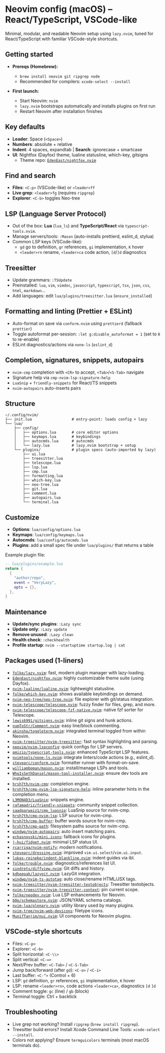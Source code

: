 # Neovim config (macOS) – React/TypeScript, VSCode-like

Minimal, modular, and readable Neovim setup using `lazy.nvim`, tuned for React/TypeScript with familiar VSCode-style shortcuts.

## Getting started

- **Prereqs (Homebrew):**
  - `brew install neovim git ripgrep node`
  - Recommended for compilers: `xcode-select --install`

- **First launch:**
  - Start Neovim: `nvim`
  - `lazy.nvim` bootstraps automatically and installs plugins on first run
  - Restart Neovim after installation finishes

## Key defaults

- **Leader**: Space (`<Space>`)
- **Numbers**: absolute + relative
- **Indent**: 4 spaces, expandtab | **Search**: ignorecase + smartcase
- **UI**: Nightfox (Dayfox) theme, lualine statusline, which-key, gitsigns
  - Theme repo: [`EdenEast/nightfox.nvim`](https://github.com/EdenEast/nightfox.nvim)

## Find and search

- **Files**: `<C-p>` (VSCode-like) or `<leader>ff`
- **Live grep**: `<leader>fg` (requires `ripgrep`)
- **Explorer**: `<C-b>` toggles Neo-tree

## LSP (Language Server Protocol)

- Out of the box: **Lua** (`lua_ls`) and **TypeScript/React** via `typescript-tools.nvim`.
- Manage servers/tools: `:Mason` (auto-installs prettierd, eslint_d, stylua)
- Common LSP keys (VSCode-like):
  - `gd` go to definition, `gr` references, `gi` implementation, `K` hover
  - `<leader>rn` rename, `<leader>ca` code action, `[d`/`]d` diagnostics

## Treesitter

- Update grammars: `:TSUpdate`
- Preinstalled: `lua`, `vim`, `vimdoc`, `javascript`, `typescript`, `tsx`, `json`, `css`, `html`, `markdown`...
- Add languages: edit `lua/plugins/treesitter.lua` (`ensure_installed`)

## Formatting and linting (Prettier + ESLint)

- Auto-format on save via `conform.nvim` using `prettierd` (fallback `prettier`)
- Toggle autoformat per-session: `:let g:disable_autoformat = 1` (set to `0` to re-enable)
- ESLint diagnostics/actions via `none-ls` (`eslint_d`)

## Completion, signatures, snippets, autopairs

- `nvim-cmp` completion with `<CR>` to accept, `<Tab>`/`<S-Tab>` navigate
- Signature help via `cmp-nvim-lsp-signature-help`
- `LuaSnip` + `friendly-snippets` for React/TS snippets
- `nvim-autopairs` auto-inserts pairs

## Structure

```text
~/.config/nvim/
├── init.lua                  # entry-point: loads config + lazy
└── lua/
    ├── config/
    │   ├── options.lua       # core editor options
    │   ├── keymaps.lua       # keybindings
    │   ├── autocmds.lua      # autocmds
    │   └── lazy.lua          # lazy.nvim bootstrap + setup
    └── plugins/              # plugin specs (auto-imported by lazy)
        ├── ui.lua
        ├── treesitter.lua
        ├── telescope.lua
        ├── lsp.lua
        ├── cmp.lua
        ├── formatting.lua
        ├── which-key.lua
        ├── neo-tree.lua
        ├── git.lua
        ├── comment.lua
        ├── autopairs.lua
        └── terminal.lua
```

## Customize

- **Options**: `lua/config/options.lua`
- **Keymaps**: `lua/config/keymaps.lua`
- **Autocmds**: `lua/config/autocmds.lua`
- **Plugins**: add a small spec file under `lua/plugins/` that returns a table

Example plugin file:

```lua
-- lua/plugins/example.lua
return {
  {
    "author/repo",
    event = "VeryLazy",
    opts = {},
  },
}
```

## Maintenance

- **Update/sync plugins**: `:Lazy sync`
- **Update only**: `:Lazy update`
- **Remove unused**: `:Lazy clean`
- **Health check**: `:checkhealth`
- **Profile startup**: `nvim --startuptime startup.log | cat`

## Packages used (1-liners)

- [`folke/lazy.nvim`](https://github.com/folke/lazy.nvim): fast, modern plugin manager with lazy-loading.
- [`EdenEast/nightfox.nvim`](https://github.com/EdenEast/nightfox.nvim): highly customizable theme suite (using Dayfox).
- [`nvim-lualine/lualine.nvim`](https://github.com/nvim-lualine/lualine.nvim): lightweight statusline.
- [`folke/which-key.nvim`](https://github.com/folke/which-key.nvim): shows available keybindings on demand.
- [`nvim-neo-tree/neo-tree.nvim`](https://github.com/nvim-neo-tree/neo-tree.nvim): file explorer with git/status integration.
- [`nvim-telescope/telescope.nvim`](https://github.com/nvim-telescope/telescope.nvim): fuzzy finder for files, grep, and more.
- [`nvim-telescope/telescope-fzf-native.nvim`](https://github.com/nvim-telescope/telescope-fzf-native.nvim): native fzf sorter for Telescope.
- [`lewis6991/gitsigns.nvim`](https://github.com/lewis6991/gitsigns.nvim): inline git signs and hunk actions.
- [`numToStr/Comment.nvim`](https://github.com/numToStr/Comment.nvim): easy line/block commenting.
- [`akinsho/toggleterm.nvim`](https://github.com/akinsho/toggleterm.nvim): integrated terminal toggled from within Neovim.
- [`nvim-treesitter/nvim-treesitter`](https://github.com/nvim-treesitter/nvim-treesitter): fast syntax highlighting and parsing.
- [`neovim/nvim-lspconfig`](https://github.com/neovim/nvim-lspconfig): quick configs for LSP servers.
- [`pmizio/typescript-tools.nvim`](https://github.com/pmizio/typescript-tools.nvim): enhanced TypeScript LSP features.
- [`nvimtools/none-ls.nvim`](https://github.com/nvimtools/none-ls.nvim): integrate linters/code actions (e.g., eslint_d).
- [`stevearc/conform.nvim`](https://github.com/stevearc/conform.nvim): formatter runner with format-on-save.
- [`williamboman/mason.nvim`](https://github.com/williamboman/mason.nvim): install/manage LSPs and tools.
- [`WhoIsSethDaniel/mason-tool-installer.nvim`](https://github.com/WhoIsSethDaniel/mason-tool-installer.nvim): ensure dev tools are installed.
- [`hrsh7th/nvim-cmp`](https://github.com/hrsh7th/nvim-cmp): completion engine.
- [`hrsh7th/cmp-nvim-lsp-signature-help`](https://github.com/hrsh7th/cmp-nvim-lsp-signature-help): inline parameter hints in the completion menu.
- [`L3MON4D3/LuaSnip`](https://github.com/L3MON4D3/LuaSnip): snippets engine.
- [`rafamadriz/friendly-snippets`](https://github.com/rafamadriz/friendly-snippets): community snippet collection.
- [`saadparwaiz1/cmp_luasnip`](https://github.com/saadparwaiz1/cmp_luasnip): LuaSnip source for nvim-cmp.
- [`hrsh7th/cmp-nvim-lsp`](https://github.com/hrsh7th/cmp-nvim-lsp): LSP source for nvim-cmp.
- [`hrsh7th/cmp-buffer`](https://github.com/hrsh7th/cmp-buffer): buffer words source for nvim-cmp.
- [`hrsh7th/cmp-path`](https://github.com/hrsh7th/cmp-path): filesystem paths source for nvim-cmp.
- [`windwp/nvim-autopairs`](https://github.com/windwp/nvim-autopairs): auto insert matching pairs.
- [`echasnovski/mini.icons`](https://github.com/echasnovski/mini.icons): fallback icons for plugins.
- [`j-hui/fidget.nvim`](https://github.com/j-hui/fidget.nvim): minimal LSP status UI.
 - [`rcarriga/nvim-notify`](https://github.com/rcarriga/nvim-notify): modern notifications.
 - [`stevearc/dressing.nvim`](https://github.com/stevearc/dressing.nvim): improved `vim.ui.select`/`vim.ui.input`.
 - [`lukas-reineke/indent-blankline.nvim`](https://github.com/lukas-reineke/indent-blankline.nvim): indent guides via ibl.
 - [`folke/trouble.nvim`](https://github.com/folke/trouble.nvim): diagnostics/references list UI.
 - [`sindrets/diffview.nvim`](https://github.com/sindrets/diffview.nvim): Git diffs and history.
 - [`kdheepak/lazygit.nvim`](https://github.com/kdheepak/lazygit.nvim): LazyGit integration.
 - [`windwp/nvim-ts-autotag`](https://github.com/windwp/nvim-ts-autotag): auto close/rename HTML/JSX tags.
 - [`nvim-treesitter/nvim-treesitter-textobjects`](https://github.com/nvim-treesitter/nvim-treesitter-textobjects): Treesitter textobjects.
 - [`nvim-treesitter/nvim-treesitter-context`](https://github.com/nvim-treesitter/nvim-treesitter-context): pin current scope.
 - [`folke/neodev.nvim`](https://github.com/folke/neodev.nvim): Lua LSP enhancements for Neovim.
 - [`b0o/schemastore.nvim`](https://github.com/b0o/schemastore.nvim): JSON/YAML schema catalogs.
- [`nvim-lua/plenary.nvim`](https://github.com/nvim-lua/plenary.nvim): utility library used by many plugins.
- [`nvim-tree/nvim-web-devicons`](https://github.com/nvim-tree/nvim-web-devicons): filetype icons.
- [`MunifTanjim/nui.nvim`](https://github.com/MunifTanjim/nui.nvim): UI components for Neovim plugins.

## VSCode-style shortcuts

- Files: `<C-p>`
- Explorer: `<C-b>`
- Split horizontal: `<C-\\>`
- Split vertical: `<C-=>`
- Next/Prev buffer: `<C-Tab>` / `<C-S-Tab>`
- Jump back/forward (after `gd`): `<C-o>` / `<C-i>`
- Last buffer: `<C-^>` (Control + 6)
- LSP: `gd` definition, `gr` references, `gi` implementation, `K` hover
- LSP: rename `<leader>rn>`, code actions `<leader>ca>`, diagnostics `[d` `]d`
- Comment toggle: `gc` (line) / `gb` (block)
- Terminal toggle: Ctrl + backtick

## Troubleshooting

- Live grep not working? Install `ripgrep` (`brew install ripgrep`).
- Treesitter build errors? Install Xcode Command Line Tools: `xcode-select --install`.
- Colors not applying? Ensure `termguicolors` terminals (most macOS terminals do).


